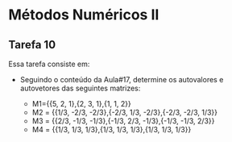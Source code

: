 # Métodos Numéricos II

## Tarefa 10

Essa tarefa consiste em:

- Seguindo o conteúdo da Aula#17, determine os autovalores e autovetores das seguintes matrizes:

  - M1={{5, 2, 1},{2, 3, 1},{1, 1, 2}}
  - M2 = {{1/3, -2/3, -2/3},{-2/3, 1/3, -2/3},{-2/3, -2/3, 1/3}}
  - M3 = {{2/3, -1/3, -1/3},{-1/3, 2/3, -1/3},{-1/3, -1/3, 2/3}}
  - M4 = {{1/3, 1/3, 1/3},{1/3, 1/3, 1/3},{1/3, 1/3, 1/3}}
